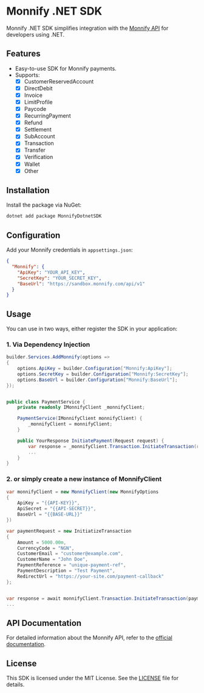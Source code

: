 # Monnify .NET SDK

Monnify .NET SDK simplifies integration with the [Monnify API](https://developers.monnify.com/api/) for developers using .NET.

## Features

- Easy-to-use SDK for Monnify payments.
- Supports:
    - [x] CustomerReservedAccount
    - [x] DirectDebit
    - [x] Invoice
    - [x] LimitProfile
    - [x] Paycode
    - [x] RecurringPayment
    - [x] Refund
    - [x] Settlement
    - [x] SubAccount
    - [x] Transaction
    - [x] Transfer
    - [x] Verification
    - [x] Wallet
    - [x] Other

## Installation

Install the package via NuGet:

```bash
dotnet add package MonnifyDotnetSDK
```

## Configuration

Add your Monnify credentials in `appsettings.json`:

```json
{
  "Monnify": {
    "ApiKey": "YOUR_API_KEY",
    "SecretKey": "YOUR_SECRET_KEY",
    "BaseUrl": "https://sandbox.monnify.com/api/v1"
  }
}
```

## Usage

You can use in two ways, either register the SDK in your application:
### 1. Via Dependency Injection

```csharp
builder.Services.AddMonnify(options => 
{
    options.ApiKey = builder.Configuration["Monnify:ApiKey"];
    options.SecretKey = builder.Configuration["Monnify:SecretKey"];
    options.BaseUrl = builder.Configuration["Monnify:BaseUrl"];
});


public class PaymentService {
    private readonly IMonnifyClient _monnifyClient;

    PaymentService(IMonnifyClient monnifyClient) {
        _monnifyClient = monnifyClient;
    }

    public YourResponse InitiatePayment(Request request) {
        var response = _monnifyClient.Transaction.InitiateTransaction(request);
        ...
    }
}

```

### 2. or simply create a new instance of MonnifyClient

```csharp
var monnifyClient = new MonnifyClient(new MonnifyOptions
{
    ApiKey = "{{API-KEY}}",
    ApiSecret = "{{API-SECRET}}",
    BaseUrl = "{{BASE-URL}}"
})

var paymentRequest = new InitiatizeTransaction
{
    Amount = 5000.00m,
    CurrencyCode = "NGN",
    CustomerEmail = "customer@example.com",
    CustomerName = "John Doe",
    PaymentReference = "unique-payment-ref",
    PaymentDescription = "Test Payment",
    RedirectUrl = "https://your-site.com/payment-callback"
};


var response = await monnifyClient.Transaction.InitiateTransaction(paymentRequest);
...

```

## API Documentation

For detailed information about the Monnify API, refer to the [official documentation](https://docs.teamapt.com/docs/overview).

## License

This SDK is licensed under the MIT License. See the [LICENSE](LICENSE) file for details.
